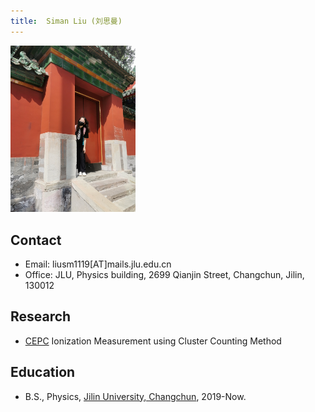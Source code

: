```yaml
---
title:  Siman Liu (刘思曼)
---
```


<img src="/images/Siman_Liu.jpg" width="200"/>

## Contact

- Email: liusm1119[AT]mails.jlu.edu.cn
- Office: JLU, Physics building, 2699 Qianjin Street, Changchun, Jilin, 130012

## Research
- [CEPC](http://cepc.ihep.ac.cn)  Ionization Measurement using Cluster Counting Method

## Education
- B.S., Physics, [Jilin University, Changchun](https://phy.jlu.edu.cn/), 2019-Now.


